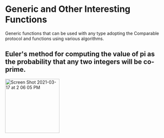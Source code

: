 # Generic and Other Interesting Functions
Generic functions that can be used with any type adopting the Comparable protocol and functions using various algorithms.

## Euler's method for computing the value of pi as the probability that any two integers will be co-prime.
<img width="175" alt="Screen Shot 2021-03-17 at 2 06 05 PM" src="https://user-images.githubusercontent.com/12930579/111820456-e5c1ad00-88b7-11eb-8bec-924280c30449.png">
